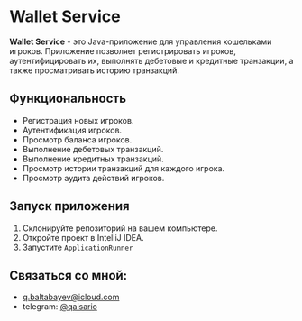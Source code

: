 # Wallet Service

**Wallet Service** - это Java-приложение для управления кошельками игроков. Приложение позволяет регистрировать игроков, аутентифицировать их, выполнять дебетовые и кредитные транзакции, а также просматривать историю транзакций.

## Функциональность

- Регистрация новых игроков.
- Аутентификация игроков.
- Просмотр баланса игроков.
- Выполнение дебетовых транзакций.
- Выполнение кредитных транзакций.
- Просмотр истории транзакций для каждого игрока.
- Просмотр аудита действий игроков.

## Запуск приложения

1. Склонируйте репозиторий на вашем компьютере.
2. Откройте проект в IntelliJ IDEA.
3. Запустите `ApplicationRunner`

## Связаться со мной:

- q.baltabayev@icloud.com
- telegram: [@qaisario](https://t.me/qaisario)

